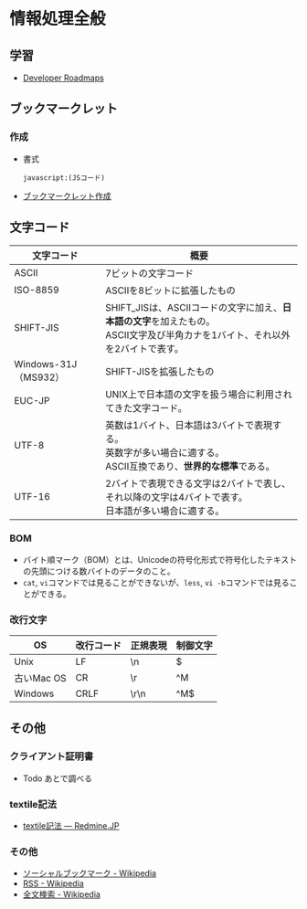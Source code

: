 # 情報処理全般

## 学習

- [Developer Roadmaps](https://roadmap.sh/)

## ブックマークレット

### 作成

- 書式

  ```text
  javascript:(JSコード)
  ```

- [ブックマークレット作成](https://crocro.com/tools/item/gen_bookmarklet.html)

## 文字コード

| 文字コード           | 概要                                                         |
| -------------------- | ------------------------------------------------------------ |
| ASCII                | 7ビットの文字コード                                          |
| ISO-8859             | ASCIIを8ビットに拡張したもの                                 |
| SHIFT-JIS            | SHIFT_JISは、ASCIIコードの文字に加え、**日本語の文字**を加えたもの。<br />ASCII文字及び半角カナを1バイト、それ以外を2バイトで表す。 |
| Windows-31J（MS932） | SHIFT-JISを拡張したもの                                      |
| EUC-JP               | UNIX上で日本語の文字を扱う場合に利用されてきた文字コード。   |
| UTF-8                | 英数は1バイト、日本語は3バイトで表現する。<br />英数字が多い場合に適する。<br />ASCII互換であり、**世界的な標準**である。 |
| UTF-16               | 2バイトで表現できる文字は2バイトで表し、それ以降の文字は4バイトで表す。<br />日本語が多い場合に適する。 |

### BOM

- バイト順マーク（BOM）とは、Unicodeの符号化形式で符号化したテキストの先頭につける数バイトのデータのこと。
- `cat`, `vi`コマンドでは見ることができないが、`less`, `vi -b`コマンドでは見ることができる。

### 改行文字

| OS       | 改行コード | 正規表現 | 制御文字 |
| ---------- | ---------- | -------- | -------- |
| Unix     | LF         | \n       | $        |
| 古いMac OS | CR       | \r       | ^M       |
| Windows  | CRLF       | \r\n     | ^M$      |

## その他

### クライアント証明書

- Todo あとで調べる

### textile記法

- [textile記法 — Redmine.JP](https://redmine.jp/tech_note/textile/)

### その他

- [ソーシャルブックマーク - Wikipedia](https://ja.wikipedia.org/wiki/%E3%82%BD%E3%83%BC%E3%82%B7%E3%83%A3%E3%83%AB%E3%83%96%E3%83%83%E3%82%AF%E3%83%9E%E3%83%BC%E3%82%AF)
- [RSS - Wikipedia](https://ja.wikipedia.org/wiki/RSS)
- [全文検索 - Wikipedia](https://ja.wikipedia.org/wiki/%E5%85%A8%E6%96%87%E6%A4%9C%E7%B4%A2)
